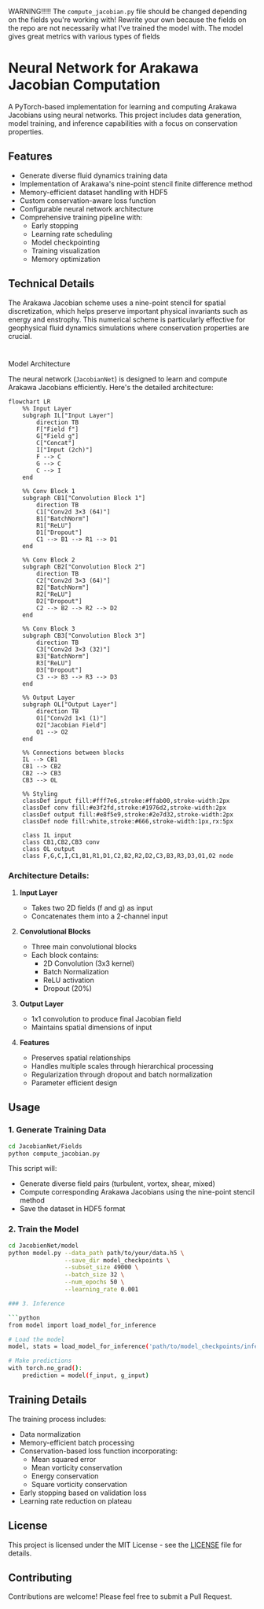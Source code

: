WARNING!!!!!
The ``` compute_jacobian.py ``` file should be changed depending on the fields you're working with!
Rewrite your own because the fields on the repo are not necessarily what I've trained the model with. 
The model gives great metrics with various types of fields


# Neural Network for Arakawa Jacobian Computation

A PyTorch-based implementation for learning and computing Arakawa Jacobians using neural networks. This project includes data generation, model training, and inference capabilities with a focus on conservation properties.

## Features

- Generate diverse fluid dynamics training data
- Implementation of Arakawa's nine-point stencil finite difference method
- Memory-efficient dataset handling with HDF5
- Custom conservation-aware loss function
- Configurable neural network architecture
- Comprehensive training pipeline with:
  - Early stopping
  - Learning rate scheduling
  - Model checkpointing
  - Training visualization
  - Memory optimization

## Technical Details

The Arakawa Jacobian scheme uses a nine-point stencil for spatial discretization, which helps preserve important physical invariants such as energy and enstrophy. This numerical scheme is particularly effective for geophysical fluid dynamics simulations where conservation properties are crucial.

#
Model Architecture

The neural network (`JacobianNet`) is designed to learn and compute Arakawa Jacobians efficiently. Here's the detailed architecture:

```mermaid
flowchart LR
    %% Input Layer
    subgraph IL["Input Layer"]
        direction TB
        F["Field f"]
        G["Field g"]
        C["Concat"]
        I["Input (2ch)"]
        F --> C
        G --> C
        C --> I
    end

    %% Conv Block 1
    subgraph CB1["Convolution Block 1"]
        direction TB
        C1["Conv2d 3×3 (64)"]
        B1["BatchNorm"]
        R1["ReLU"]
        D1["Dropout"]
        C1 --> B1 --> R1 --> D1
    end

    %% Conv Block 2
    subgraph CB2["Convolution Block 2"]
        direction TB
        C2["Conv2d 3×3 (64)"]
        B2["BatchNorm"]
        R2["ReLU"]
        D2["Dropout"]
        C2 --> B2 --> R2 --> D2
    end

    %% Conv Block 3
    subgraph CB3["Convolution Block 3"]
        direction TB
        C3["Conv2d 3×3 (32)"]
        B3["BatchNorm"]
        R3["ReLU"]
        D3["Dropout"]
        C3 --> B3 --> R3 --> D3
    end

    %% Output Layer
    subgraph OL["Output Layer"]
        direction TB
        O1["Conv2d 1×1 (1)"]
        O2["Jacobian Field"]
        O1 --> O2
    end

    %% Connections between blocks
    IL --> CB1
    CB1 --> CB2
    CB2 --> CB3
    CB3 --> OL

    %% Styling
    classDef input fill:#fff7e6,stroke:#ffab00,stroke-width:2px
    classDef conv fill:#e3f2fd,stroke:#1976d2,stroke-width:2px
    classDef output fill:#e8f5e9,stroke:#2e7d32,stroke-width:2px
    classDef node fill:white,stroke:#666,stroke-width:1px,rx:5px
    
    class IL input
    class CB1,CB2,CB3 conv
    class OL output
    class F,G,C,I,C1,B1,R1,D1,C2,B2,R2,D2,C3,B3,R3,D3,O1,O2 node
```
### Architecture Details:

1. **Input Layer**
   - Takes two 2D fields (f and g) as input
   - Concatenates them into a 2-channel input

2. **Convolutional Blocks**
   - Three main convolutional blocks
   - Each block contains:
     - 2D Convolution (3x3 kernel)
     - Batch Normalization
     - ReLU activation
     - Dropout (20%)

3. **Output Layer**
   - 1x1 convolution to produce final Jacobian field
   - Maintains spatial dimensions of input

4. **Features**
   - Preserves spatial relationships
   - Handles multiple scales through hierarchical processing
   - Regularization through dropout and batch normalization
   - Parameter efficient design

## Usage

### 1. Generate Training Data

```bash
cd JacobianNet/Fields
python compute_jacobian.py
```

This script will:
- Generate diverse field pairs (turbulent, vortex, shear, mixed)
- Compute corresponding Arakawa Jacobians using the nine-point stencil method
- Save the dataset in HDF5 format

### 2. Train the Model

```bash
cd JacobienNet/model
python model.py --data_path path/to/your/data.h5 \
                --save_dir model_checkpoints \
                --subset_size 49000 \
                --batch_size 32 \
                --num_epochs 50 \
                --learning_rate 0.001

### 3. Inference

```python
from model import load_model_for_inference

# Load the model
model, stats = load_model_for_inference('path/to/model_checkpoints/inference_model.pt')

# Make predictions
with torch.no_grad():
    prediction = model(f_input, g_input)
```

## Training Details

The training process includes:
- Data normalization
- Memory-efficient batch processing
- Conservation-based loss function incorporating:
  - Mean squared error
  - Mean vorticity conservation
  - Energy conservation
  - Square vorticity conservation
- Early stopping based on validation loss
- Learning rate reduction on plateau

## License

This project is licensed under the MIT License - see the [LICENSE](LICENSE) file for details.

## Contributing

Contributions are welcome! Please feel free to submit a Pull Request.



